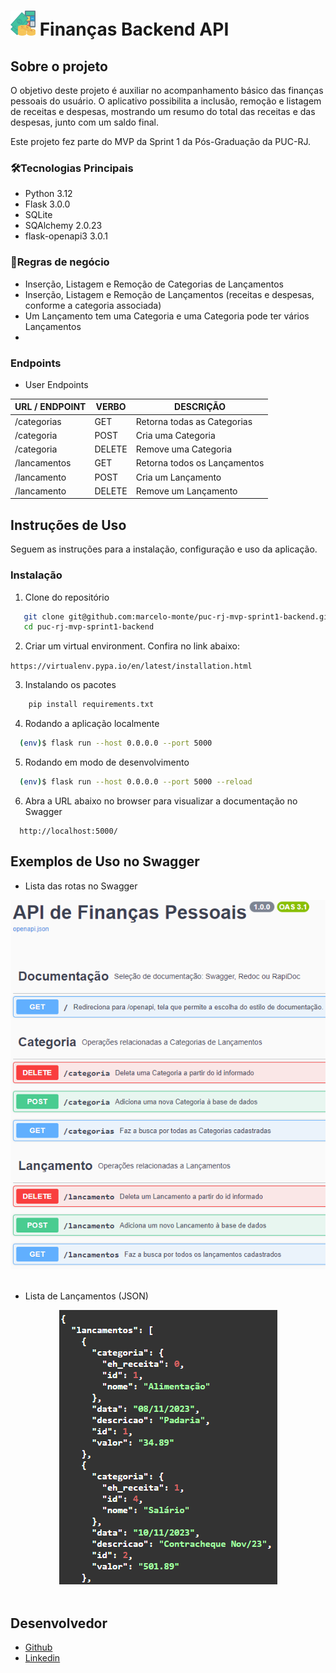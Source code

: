 # <img src="/public/financa.png" alt="" width="40" hight="40"/> Finanças Backend API

## Sobre o projeto

O objetivo deste projeto é auxiliar no acompanhamento básico das finanças pessoais do usuário. O aplicativo possibilita a inclusão, remoção e listagem de receitas e despesas, mostrando um resumo do total das receitas e das despesas, junto com um saldo final.

Este projeto fez parte do MVP da Sprint 1 da Pós-Graduação da PUC-RJ.

### 🛠️Tecnologias Principais

<ul>
  <li>Python 3.12</li>
  <li>Flask 3.0.0</li>
  <li>SQLite</li>
  <li>SQAlchemy 2.0.23</li>
  <li>flask-openapi3 3.0.1</li>
</ul>

### 📑Regras de negócio

- Inserção, Listagem e Remoção de Categorias de Lançamentos
- Inserção, Listagem e Remoção de Lançamentos (receitas e despesas, conforme a categoria associada)
- Um Lançamento tem uma Categoria e uma Categoria pode ter vários Lançamentos
- 

### Endpoints

- User Endpoints

| URL / ENDPOINT | VERBO  | DESCRIÇÃO                    |
| -------------- | ------ | ---------------------------- |
| /categorias    | GET    | Retorna todas as Categorias  |
| /categoria     | POST   | Cria uma Categoria           |
| /categoria     | DELETE | Remove uma Categoria         |
| /lancamentos   | GET    | Retorna todos os Lançamentos |
| /lancamento    | POST   | Cria um Lançamento           |
| /lancamento    | DELETE | Remove um Lançamento         |


## Instruções de Uso

Seguem as instruções para a instalação, configuração e uso da aplicação.

### Instalação

1. Clone do repositório

```sh
   git clone git@github.com:marcelo-monte/puc-rj-mvp-sprint1-backend.git
   cd puc-rj-mvp-sprint1-backend
```

2. Criar um virtual environment. Confira no link abaixo:

`https://virtualenv.pypa.io/en/latest/installation.html`

3. Instalando os pacotes

```sh
    pip install requirements.txt
```

4. Rodando a aplicação localmente

```sh
  (env)$ flask run --host 0.0.0.0 --port 5000
```

5. Rodando em modo de desenvolvimento

```sh
  (env)$ flask run --host 0.0.0.0 --port 5000 --reload
```

6. Abra a URL abaixo no browser para visualizar a documentação no Swagger

```
  http://localhost:5000/
```

## Exemplos de Uso no Swagger

- Lista das rotas no Swagger
<div align="center">
  <img src="public/swagger.png">
</div>
<br>

- Lista de Lançamentos (JSON)
<div align="center">
  <img src="public/json_lancamentos.png">
</div>
<br>

## Desenvolvedor

- [Github](https://github.com/marcelo-monte)
- [Linkedin](https://www.linkedin.com/in/marcelo-monte-fernandes/)